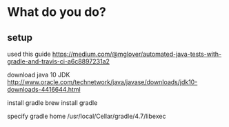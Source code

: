 # What do you do?

## setup

used this guide
https://medium.com/@mglover/automated-java-tests-with-gradle-and-travis-ci-a6c8897231a2

download java 10 JDK
http://www.oracle.com/technetwork/java/javase/downloads/jdk10-downloads-4416644.html

install gradle
brew install gradle

specify gradle home
/usr/local/Cellar/gradle/4.7/libexec
